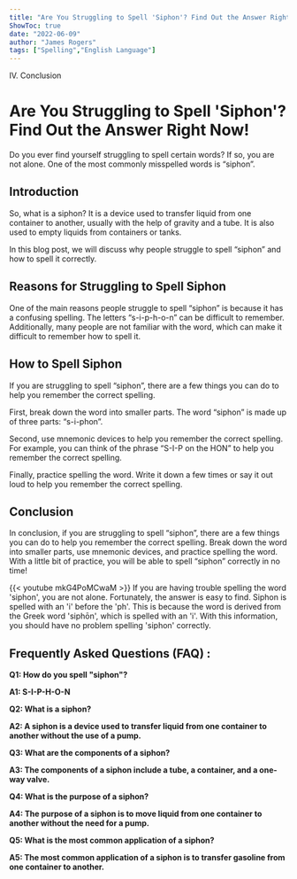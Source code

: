```yaml
---
title: "Are You Struggling to Spell 'Siphon'? Find Out the Answer Right Now!"
ShowToc: true 
date: "2022-06-09"
author: "James Rogers" 
tags: ["Spelling","English Language"]
---
```

IV. Conclusion 

# Are You Struggling to Spell 'Siphon'? Find Out the Answer Right Now!
Do you ever find yourself struggling to spell certain words? If so, you are not alone. One of the most commonly misspelled words is “siphon”. 

## Introduction
So, what is a siphon? It is a device used to transfer liquid from one container to another, usually with the help of gravity and a tube. It is also used to empty liquids from containers or tanks. 

In this blog post, we will discuss why people struggle to spell “siphon” and how to spell it correctly. 

## Reasons for Struggling to Spell Siphon
One of the main reasons people struggle to spell “siphon” is because it has a confusing spelling. The letters “s-i-p-h-o-n” can be difficult to remember. Additionally, many people are not familiar with the word, which can make it difficult to remember how to spell it. 

## How to Spell Siphon
If you are struggling to spell “siphon”, there are a few things you can do to help you remember the correct spelling. 

First, break down the word into smaller parts. The word “siphon” is made up of three parts: “s-i-phon”. 

Second, use mnemonic devices to help you remember the correct spelling. For example, you can think of the phrase “S-I-P on the HON” to help you remember the correct spelling. 

Finally, practice spelling the word. Write it down a few times or say it out loud to help you remember the correct spelling. 

## Conclusion
In conclusion, if you are struggling to spell “siphon”, there are a few things you can do to help you remember the correct spelling. Break down the word into smaller parts, use mnemonic devices, and practice spelling the word. With a little bit of practice, you will be able to spell “siphon” correctly in no time!

{{< youtube mkG4PoMCwaM >}} 
If you are having trouble spelling the word 'siphon', you are not alone. Fortunately, the answer is easy to find. Siphon is spelled with an 'i' before the 'ph'. This is because the word is derived from the Greek word 'siphōn', which is spelled with an 'i'. With this information, you should have no problem spelling 'siphon' correctly.

## Frequently Asked Questions (FAQ) :
**Q1: How do you spell "siphon"?**

**A1: S-I-P-H-O-N**

**Q2: What is a siphon?**

**A2: A siphon is a device used to transfer liquid from one container to another without the use of a pump.**

**Q3: What are the components of a siphon?**

**A3: The components of a siphon include a tube, a container, and a one-way valve.**

**Q4: What is the purpose of a siphon?**

**A4: The purpose of a siphon is to move liquid from one container to another without the need for a pump.**

**Q5: What is the most common application of a siphon?**

**A5: The most common application of a siphon is to transfer gasoline from one container to another.**





